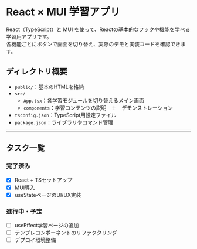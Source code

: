 # React × MUI 学習アプリ

React（TypeScript）と MUI を使って、Reactの基本的なフックや機能を学べる学習用アプリです。  
各機能ごとにボタンで画面を切り替え、実際のデモと実装コードを確認できます。

## ディレクトリ概要

- `public/`：基本のHTMLを格納
- `src/`
  - `App.tsx`：各学習モジュールを切り替えるメイン画面
  - `components`：学習コンテンツの説明　＋　デモンストレーション
- `tsconfig.json`：TypeScript用設定ファイル
- `package.json`：ライブラリやコマンド管理

---

## タスク一覧

### 完了済み
- [x] React + TSセットアップ
- [x] MUI導入
- [x] useStateページのUI/UX実装

### 進行中・予定
- [ ] useEffect学習ページの追加
- [ ] テンプレコンポーネントのリファクタリング
- [ ] デプロイ環境整備
